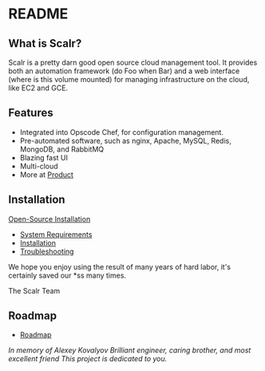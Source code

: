 README
======

What is Scalr?
--------------

Scalr is a pretty darn good open source cloud management tool.
It provides both an automation framework (do Foo when Bar) 
and a web interface (where is this volume mounted) for managing 
infrastructure on the cloud, like EC2 and GCE.

Features
--------

* Integrated into Opscode Chef, for configuration management.
* Pre-automated software, such as nginx, Apache, MySQL, Redis, MongoDB, and RabbitMQ
* Blazing fast UI
* Multi-cloud
* More at [Product][2]

Installation
------------

[Open-Source Installation][1]
* [System Requirements][4]
* [Installation][5]
* [Troubleshooting][6]

We hope you enjoy using the result of many years of hard labor, it's certainly saved our *ss many times.

The Scalr Team

Roadmap
-------

* [Roadmap][3]


*In memory of Alexey Kovalyov
Brilliant engineer, caring brother, and most excellent friend
This project is dedicated to you.*

[1]: https://scalr-wiki.atlassian.net/wiki/display/docs/Open-Source+Installation "Open-Source Installation"
[2]: http://www.scalr.com/product/ "Product"
[3]: https://scalr-wiki.atlassian.net/wiki/display/docs/Roadmap "Roadmap"
[4]: https://scalr-wiki.atlassian.net/wiki/display/docs/System+Requirements "System Requirements"
[5]: https://scalr-wiki.atlassian.net/wiki/display/docs/Installation "Installation"
[6]: https://scalr-wiki.atlassian.net/wiki/display/docs/Troubleshooting "Troubleshooting"

